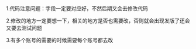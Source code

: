 1.代码注意问题：字段一定要对应好，不然后期又会去修改代码

2.修改的地方一定要想一下，相关的地方是否也需要改，否则就会出现发版了还会又要去测试问题

3.有多个账号的需要的时候需要每个账号都去改

